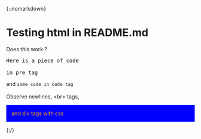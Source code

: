 {::nomarkdown}


<h1>Testing html in README.md</h1>

Does this work ?

<pre>
Here is a piece of code 

in pre tag
</pre>

and <code>some code in code tag</code>
<br>
<br>Observe newlines, &lt;br> tags,

<div style="color:orange; background:blue; padding:1em;">and div tags with css</div>


{:/}